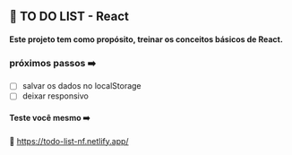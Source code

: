 ## 📑 TO DO LIST - React

#### Este projeto tem como propósito, treinar os conceitos básicos de React.

### próximos passos ➡️ 

- [ ] salvar os dados no localStorage
- [ ] deixar responsivo

#### Teste você mesmo ➡️ 

:link: https://todo-list-nf.netlify.app/

